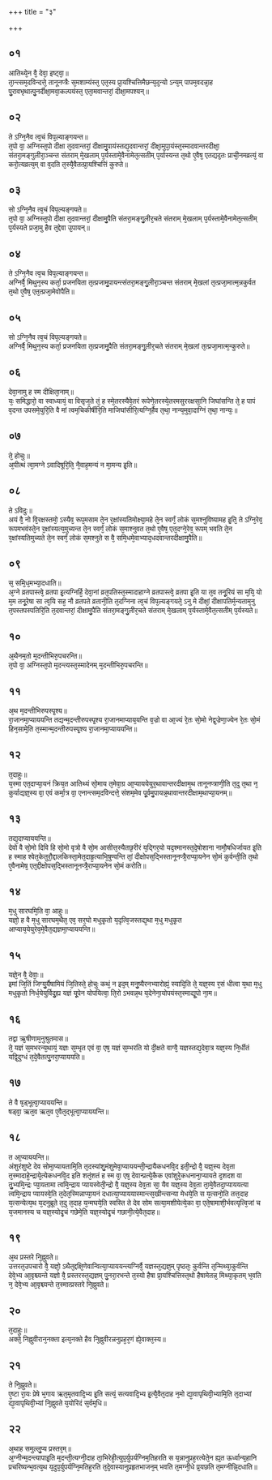 +++
title = "३"

+++
## ०१
आतिथ्ये᳘न वै᳘ देवा᳘ इष्ट्वा᳘॥  
ता᳘न्त्सम᳘दविन्दत्ते᳘ तानूनप्त्रैः स᳘मशाम्यंस्त᳘ एत᳘स्य प्रा᳘यश्चित्तिमैछन्य᳘द᳘न्यो ऽन्य᳘म् पापम᳘वदन्ना᳘ह पु᳘रावभृथात्पु᳘नर्दीक्षा᳘मवा᳘कल्पयंस्त᳘ एता᳘मवान्तरां᳘ दीक्षा᳘मपश्यन्॥  
## ०२
ते ऽग्नि᳘नैव त्व᳘चं विप᳘ल्याङ्गयन्त॥  
त᳘पो वा᳘ अग्निस्त᳘पो दीक्षा त᳘दवान्तरां᳘ दीक्षामु᳘पायंस्तद्य᳘दवान्तरां᳘ दीक्षा᳘मुपा᳘यंस्त᳘स्मादवान्तरदीक्षा᳘ संतरा᳘मङ्गुलीरा᳘ञ्चन्त संतराम् मे᳘खलाम् प᳘र्यस्तामे᳘वैनामेत᳘त्सतीम् प᳘र्यास्यन्त त᳘थो ए᳘वैष᳘ एतद्यद᳘तः प्राची᳘नमव्रत्यं᳘ वा करो᳘त्यव्रत्य᳘म् वा व᳘दति त᳘स्यै᳘वैतत्प्रा᳘यश्चित्तिं कुरुते॥  
## ०३
सो ऽग्नि᳘नैव त्व᳘चं विप᳘ल्यङ्गयते॥  
त᳘पो वा᳘ अग्निस्त᳘पो दीक्षा त᳘दवान्तरां᳘ दीक्षामु᳘पैति संतरा᳘मङ्गु᳘लीर᳘चते संतराम् मे᳘खलाम् प᳘र्यस्तामे᳘वैनामेत᳘त्सतीम् प᳘र्यस्यते प्रजा᳘मु हैव त᳘द्देवा उ᳘पायन्॥  
## ०४
ते ऽग्नि᳘नैव त्व᳘च विप᳘ल्याङ्गयन्त॥  
अग्निर्वै᳘ मिथुन᳘स्य कर्ता᳘ प्रजनयिता त᳘त्प्रजामु᳘पायन्त्संतरा᳘मङ्गु᳘लीरा᳘ञ्चन्त संतराम् मे᳘खलां त᳘त्प्रजा᳘मात्म᳘न्नकुर्वत त᳘थो ए᳘वैष᳘ एत᳘त्प्रजा᳘मेवोपैति॥  
## ०५
सो ऽग्नि᳘नैव त्व᳘चं विप᳘ल्यङ्गयते॥  
अग्निर्वै᳘ मिथुन᳘स्य कर्ता᳘ प्रजनयिता त᳘त्प्रजामु᳘पैति संतरा᳘मङ्गु᳘लीर᳘चते संतराम् मे᳘खलां त᳘त्प्रजा᳘मात्म᳘न्कुरुते॥  
## ०६
देवा᳘नामु ह स्म दीक्षिता᳘नाम्॥  
यः᳘ समिद्धारो᳘ वा स्वाध्यायं᳘ वा विसृज᳘ते तं᳘ ह स्मे᳘तरस्यैवे᳘तरं रूपेणे᳘तरस्ये᳘तरमसुररक्षसा᳘नि जिघांसन्ति ते᳘ ह पापं व᳘दन्त उपसमे᳘युरि᳘ति वै मां त्वम᳘चिकीर्षीरि᳘ति माजिघांसीरि᳘त्यग्नि᳘र्हैव त᳘था᳘ नान्य᳘मुवा᳘दाग्निं त᳘था᳘ नान्यः᳘॥  
## ०७
ते᳘ होचुः॥  
अ᳘पीत्थं त्वा᳘मग्ने ऽवादिषूरि᳘ति᳘ नै᳘वाह᳘मन्यं न मा᳘मन्य इ᳘ति॥  
## ०८
ते ऽविदुः॥  
अयं वै᳘ नो वि᳘रक्षस्तमो᳘ ऽस्यैव᳘ रूप᳘मसाम ते᳘न र᳘क्षांस्यतिमोक्ष्या᳘महे ते᳘न स्वर्गं᳘ लोकं स᳘मश्नुविष्यामह इ᳘ति᳘ ते ऽग्नि᳘रेव᳘ रूपमभवंस्ते᳘न र᳘क्षांस्यत्य᳘मुच्यन्त ते᳘न स्वर्गं᳘ लोकं स᳘माश्नुवत त᳘थो ए᳘वैष᳘ एत᳘दग्ने᳘रेव᳘ रूपम् भवति ते᳘न र᳘क्षांस्यतिमुच्यते ते᳘न स्वर्गं᳘ लोकं स᳘मश्नुते स वै᳘ समि᳘धमे᳘वाभ्याद᳘धदवान्तरदीक्षामु᳘पैति॥  
## ०९
स᳘ समि᳘ध᳘मभ्या᳘दधाति॥  
अ᳘ग्ने व्रतपास्त्वे᳘ व्रतपा इ᳘त्यग्निर्हि᳘ देवा᳘नां व्रत᳘पतिस्त᳘स्मादाहाग्ने व्रतपास्त्वे᳘ व्रतपा इ᳘ति या त᳘व तनू᳘रियं सा म᳘यि᳘ यो म᳘म तनू᳘रेषा सा त्व᳘यि सह᳘ नौ व्रतपते व्रतानी᳘ति त᳘दग्निना त्व᳘चं विप᳘ल्यङ्गयते᳘ ऽनु मे दीक्षां᳘ दीक्षापतिर्म᳘न्यताम᳘नु त᳘पस्तपस्पतिरि᳘ति त᳘दवान्तरां᳘ दीक्षामु᳘पैति संतरा᳘मङ्गु᳘लीर᳘चते संतराम् मे᳘खलाम् प᳘र्यस्तामे᳘वैत᳘त्सतीम् प᳘र्यस्यते॥  
## १०
अ᳘थैनम᳘तो म᳘दन्तीभिरु᳘पचरन्ति॥  
त᳘पो वा᳘ अग्निस्त᳘पो म᳘दन्त्यस्त᳘स्मादेनम् म᳘दन्तीभिरु᳘पचरन्ति॥  
## ११
अ᳘थ म᳘दन्तीभिरुपस्पृ᳘श्य॥  
रा᳘जानमा᳘प्याययन्ति तद्यन्म᳘दन्तीरुपस्पृ᳘श्य रा᳘जानमाप्याय᳘यन्ति व᳘ज्रो वा आ᳘ज्यं रे᳘तः सो᳘मो नेद्व᳘ज्रेणा᳘ज्येन रे᳘तः सो᳘मं हिन᳘सामे᳘ति त᳘स्मान्म᳘दन्तीरुपस्पृ᳘श्य रा᳘जानमा᳘प्याययन्ति॥  
## १२
त᳘दाहुः॥  
य᳘स्मा एत᳘दाप्या᳘यनं क्रिय᳘त आतिथ्यं सो᳘माय त᳘मेवा᳘ग्र आ᳘प्याययेयुर᳘थावान्तरदीक्षाम᳘थ तानूनप्त्राणी᳘ति त᳘दु त᳘था न᳘ कुर्याद्यज्ञ᳘स्य वा᳘ एवं कर्मा᳘त्र वा᳘ एनान्त्सम᳘दविन्दत्ते᳘ संशम᳘मेव पू᳘र्वमु᳘पायन्न᳘थावान्तरदीक्षाम᳘थाप्या᳘यनम्॥  
## १३
तद्य᳘दाप्याययन्ति॥  
देवो वै सो᳘मो दिवि हि सो᳘मो वृत्रो वै सो᳘म आसीत्त᳘स्यैतछ᳘रीरं य᳘द्गिर᳘यो यद᳘श्मानस्त᳘दे᳘षोशाना नामौ᳘षधिर्जायत इ᳘ति ह स्माह श्वेत᳘केतुरौ᳘द्दालकिस्ता᳘मेत᳘दाहृ᳘त्याभि᳘षुण्वन्ति तां᳘ दीक्षोपस᳘द्भिस्तानूनप्त्रै᳘राप्या᳘यनेन सो᳘मं कुर्वन्ती᳘ति त᳘थो ए᳘वैनामेष᳘ एत᳘द्दीक्षोपस᳘द्भिस्तानूनप्त्रै᳘राप्या᳘यनेन सो᳘मं करोति॥  
## १४
म᳘धु सारघमि᳘ति वा᳘ आहुः॥  
यज्ञो᳘ ह वै म᳘धु सारघम᳘थैत᳘ एव᳘ सर᳘घो मधुकृ᳘तो य᳘दृत्वि᳘जस्तद्य᳘था म᳘धु मधुकृ᳘त आप्याय᳘येयुरेव᳘मे᳘वैत᳘द्यज्ञमा᳘प्याययन्ति॥  
## १५
यज्ञे᳘न वै᳘ देवाः᳘॥  
इमां जि᳘तिं जिग्यु᳘र्यैषामियं जि᳘तिस्ते᳘ होचुः कथं᳘ न इद᳘म् मनु᳘ष्यैरनभ्यारोह्यं᳘ स्यादि᳘ति ते᳘ यज्ञ᳘स्य र᳘सं धीत्वा य᳘था म᳘धु मधुकृ᳘तो निर्ध᳘येयुर्विदु᳘ह्य यज्ञं यू᳘पेन योपयित्वा᳘ ति᳘रो ऽभवन्न᳘थ य᳘देनेना᳘योपयंस्त᳘स्माद्यू᳘पो ना᳘म॥  
## १६
तद्वा ऋ᳘षीणाम᳘नुश्रुतमास॥  
ते᳘ यज्ञं स᳘मभरन्य᳘थायं᳘ यज्ञः स᳘म्भृत एवं वा᳘ एष᳘ यज्ञं स᳘म्भरति यो दी᳘क्षते वाग्वै᳘ यज्ञस्तद्य᳘देवा᳘त्र यज्ञ᳘स्य नि᳘र्धीतं यद्वि᳘दुग्धं त᳘दे᳘वैतत्पु᳘नरा᳘प्याययति॥  
## १७
ते वै ष᳘ड्भूत्वा᳘प्याययन्ति॥  
षड्वा᳘ ऋत᳘व ऋत᳘व ए᳘वैत᳘द्भूत्वा᳘प्याययन्ति॥  
## १८
त आ᳘प्याययन्ति॥  
अंशुरंशुष्टे देव सोमा᳘प्यायतामि᳘ति त᳘दस्यांशु᳘मंशुमेवा᳘प्याययन्ती᳘न्द्रायैकधनवि᳘द इती᳘न्द्रो वै᳘ यज्ञ᳘स्य देव᳘ता त᳘स्मादाहे᳘न्द्राये᳘त्येकधनवि᳘द इति शतं᳘शतं ह स्म वा᳘ एष᳘ देवान्प्रत्ये᳘कैक एवांशुरे᳘कधनाना᳘प्यायते द᳘शदश वा तु᳘भ्यमि᳘न्द्रः प्या᳘यतामा त्वमि᳘न्द्राय प्यायस्वेती᳘न्द्रो वै᳘ यज्ञ᳘स्य देव᳘ता सा᳘ यैव यज्ञ᳘स्य देव᳘ता ता᳘मे᳘वैतदा᳘प्याययत्या त्वमि᳘न्द्राय प्यायस्वे᳘ति त᳘देत᳘स्मिन्नाप्या᳘यनं दधात्या᳘प्याययास्मान्त्स᳘खीन्त्सन्या मेधये᳘ति स य᳘त्सनो᳘ति तत्त᳘दाह य᳘त्सन्येत्य᳘थ य᳘दनुब्रूते त᳘दु त᳘दाह य᳘न्मघये᳘ति स्वस्ति ते देव सोम सत्या᳘मशीयेत्ये᳘का वा᳘ एते᳘षामाशी᳘र्भवत्यृत्वि᳘जां च य᳘जमानस्य च यज्ञ᳘स्योदृ᳘चं गछेमे᳘ति यज्ञ᳘स्योदृ᳘चं गछानी᳘त्ये᳘वैत᳘दाह॥  
## १९
अ᳘थ प्रस्तरे नि᳘ह्नुवते॥  
उत्तरत᳘उपचारो वै᳘ यज्ञो᳘ ऽथैत᳘द्दक्षि᳘णेवान्वित्या᳘प्याययन्त्यग्निर्वै᳘ यज्ञस्त᳘द्यज्ञ᳘म् पृष्ठतः᳘ कुर्वन्ति त᳘न्मिथ्या᳘कुर्वन्ति देवे᳘भ्य आ᳘वृश्च्यन्ते यज्ञो वै᳘ प्रस्तरस्त᳘द्यज्ञम् पु᳘नरा᳘रभन्ते त᳘स्यो हैषा प्रा᳘यश्चित्तिस्त᳘थो हैषामेतन्न᳘ मिथ्या᳘कृतम् भ᳘वति न᳘ देवे᳘भ्य आ᳘वृश्च्यन्ते त᳘स्मात्प्रस्तरे नि᳘ह्नुवते॥  
## २०
त᳘दाहुः॥  
अक्ते᳘ निह्नुवीरान᳘नक्ता इत्य᳘नक्ते हैव नि᳘ह्नुवीरन्ननुप्रह᳘र᳘णं ह्ये᳘वाक्त᳘स्य॥  
## २१
ते नि᳘ह्नुवते॥  
ए᳘ष्टा रा᳘यः प्रेषे भ᳘गाय ऋत᳘मृतवादि᳘भ्य इ᳘ति सत्यं᳘ सत्यवादि᳘भ्य इ᳘त्यै᳘वैत᳘दाह न᳘मो द्या᳘वापृथिवी᳘भ्यामि᳘ति त᳘दाभ्यां द्या᳘वापृथिवी᳘भ्यां नि᳘ह्नुवते य᳘योरिदं स᳘र्वम᳘धि॥  
## २२
अ᳘थाह समुल्लु᳘प्य प्रस्तर᳘म्॥  
अ᳘ग्नीन्म᳘दन्त्यापाइ᳘ति म᳘दन्ती᳘त्यग्नी᳘दाह ता᳘भिरेही᳘त्युप᳘र्युपर्यग्निम᳘तिहरति स य᳘न्नानुप्रह᳘रत्येते᳘न ह्य᳘त ऊर्ध्वान्य᳘हानि प्रचरिष्यन्भ᳘वत्य᳘थ य᳘दुप᳘र्युपर्यग्नि᳘मतिह᳘रति त᳘दे᳘वास्यानुप्रहृतभाजन᳘म् भवति त᳘मग्नी᳘धे प्र᳘यछति त᳘मग्नीन्नि᳘दधाति॥  